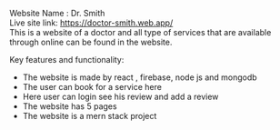 Website Name : Dr. Smith <br>
Live site link: https://doctor-smith.web.app/ <br>
This is a website of a doctor and all type of services that are available through online can be found in the website. 

Key features and functionality:
- The website is made by react , firebase, node js and mongodb
- The user can book for a service here 
- Here user can login see his review and add a review
- The website has 5 pages 
- The website is a mern stack project